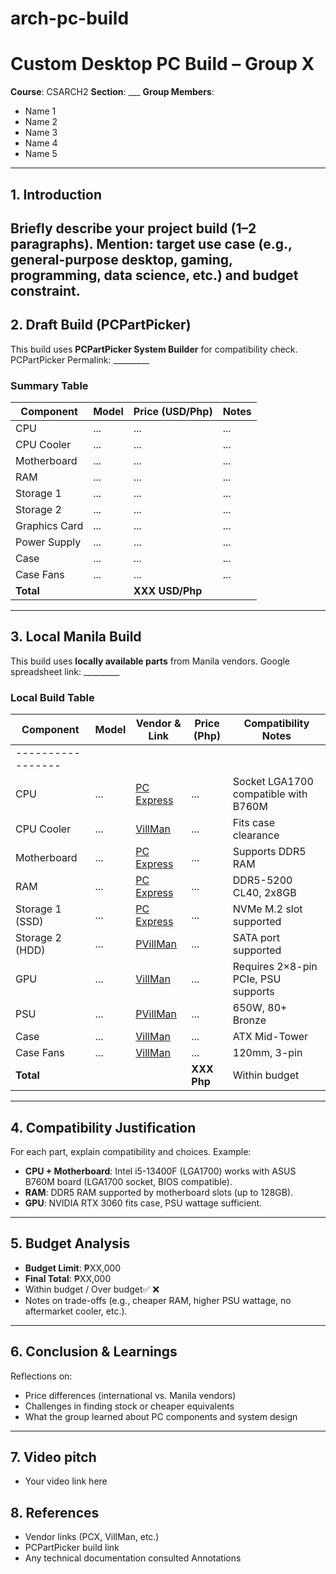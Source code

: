 # arch-pc-build

# Custom Desktop PC Build – Group X
**Course**: CSARCH2
**Section**: ___
**Group Members**:
- Name 1
- Name 2
- Name 3
- Name 4
- Name 5
---
## 1. Introduction
Briefly describe your project build (1–2 paragraphs).
Mention: target use case (e.g., general-purpose desktop, gaming, programming, data
science, etc.) and budget constraint.
---
## 2. Draft Build (PCPartPicker)
This build uses **PCPartPicker System Builder** for compatibility check.
PCPartPicker Permalink: _________
### Summary Table
| Component | Model | Price (USD/Php) | Notes |
|-----------------|-------|-----------------|-------|
| CPU | ... | ... | ... |
| CPU Cooler | ... | ... | ... |
| Motherboard | ... | ... | ... |
| RAM | ... | ... | ... |
| Storage 1 | ... | ... | ... |
| Storage 2 | ... | ... | ... |
| Graphics Card | ... | ... | ... |
| Power Supply | ... | ... | ... |
| Case | ... | ... | ... |
| Case Fans | ... | ... | ... |
| **Total** | | **XXX USD/Php** | |
---
## 3. Local Manila Build
This build uses **locally available parts** from Manila vendors.
Google spreadsheet link: _________
### Local Build Table
| Component | Model | Vendor & Link | Price (Php) | Compatibility Notes|
|-----------------|-------|--------------------|-------------|---------------------
-----------------|
| CPU | ... | [PC Express](link) | ... | Socket LGA1700 compatible with B760M |
| CPU Cooler | ... | [VillMan](link) | ... | Fits case clearance|
| Motherboard | ... | [PC Express](link) | ... | Supports DDR5 RAM|
| RAM | ... | [PC Express](link) | ... | DDR5-5200 CL40, 2x8GB |
| Storage 1 (SSD) | ... | [PC Express](link) | ... | NVMe M.2 slot supported |
| Storage 2 (HDD) | ... | [PVillMan](link) | ... | SATA port supported|
| GPU | ... | [VillMan](link) | ... | Requires 2×8-pin PCIe, PSU supports |
| PSU | ... | [PVillMan](link) | ... | 650W, 80+ Bronze|
| Case | ... | [VillMan](link) | ... | ATX Mid-Tower|
| Case Fans | ... | [VillMan](link) | ... | 120mm, 3-pin|
| **Total** | | | **XXX Php** | Within budget|
---
## 4. Compatibility Justification
For each part, explain compatibility and choices.
Example:
- **CPU + Motherboard**: Intel i5-13400F (LGA1700) works with ASUS B760M board
(LGA1700 socket, BIOS compatible).
- **RAM**: DDR5 RAM supported by motherboard slots (up to 128GB).
- **GPU**: NVIDIA RTX 3060 fits case, PSU wattage sufficient.
---
## 5. Budget Analysis
- **Budget Limit**: ₱XX,000
- **Final Total**: ₱XX,000
- Within budget / Over budget✅ ❌
- Notes on trade-offs (e.g., cheaper RAM, higher PSU wattage, no aftermarket
cooler, etc.).
---
## 6. Conclusion & Learnings
Reflections on:
- Price differences (international vs. Manila vendors)
- Challenges in finding stock or cheaper equivalents
- What the group learned about PC components and system design
---
## 7. Video pitch
- Your video link here
## 8. References
- Vendor links (PCX, VillMan, etc.)
- PCPartPicker build link
- Any technical documentation consulted
Annotations
